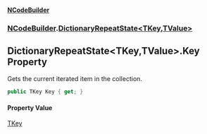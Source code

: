 #### [NCodeBuilder](./index.md 'index')
### [NCodeBuilder](./NCodeBuilder.md 'NCodeBuilder').[DictionaryRepeatState&lt;TKey,TValue&gt;](./NCodeBuilder-DictionaryRepeatState-TKey_TValue-.md 'NCodeBuilder.DictionaryRepeatState&lt;TKey,TValue&gt;')
## DictionaryRepeatState&lt;TKey,TValue&gt;.Key Property
Gets the current iterated item in the collection.  
```csharp
public TKey Key { get; }
```
#### Property Value
[TKey](./NCodeBuilder-DictionaryRepeatState-TKey_TValue-.md#NCodeBuilder-DictionaryRepeatState-TKey_TValue--TKey 'NCodeBuilder.DictionaryRepeatState&lt;TKey,TValue&gt;.TKey')  
